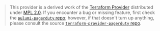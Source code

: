 > This provider is a derived work of the [Terraform Provider](https://github.com/terraform-providers/terraform-provider-pagerduty)
> distributed under [MPL 2.0](https://www.mozilla.org/en-US/MPL/2.0/). If you encounter a bug or missing feature,
> first check the [`pulumi-pagerduty` repo](/issues); however, if that doesn't turn up anything,
> please consult the source [`terraform-provider-pagerduty` repo](https://github.com/terraform-providers/terraform-provider-pagerduty/issues).
